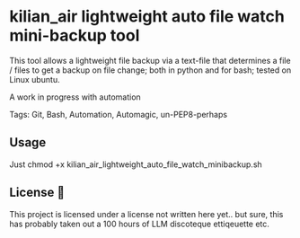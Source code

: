 # kilian_air lightweight auto file watch mini-backup tool

This tool allows a lightweight file backup via a text-file that determines a file / files to get a backup on file change; both in python and for bash; tested on Linux ubuntu. 

A work in progress with automation 

Tags: Git, Bash, Automation, Automagic, un-PEP8-perhaps

## Usage
Just chmod +x kilian_air_lightweight_auto_file_watch_minibackup.sh

## License 📜
This project is licensed under a license not written here yet.. but sure, this has probably taken out a 100 hours of LLM discoteque ettiqeuette etc.
